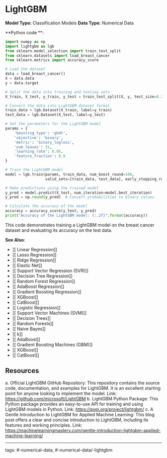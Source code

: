 #  LightGBM
**Model Type:**  Classification Models
**Data Type:**  Numerical Data

**Python code **:


```python
import numpy as np
import lightgbm as lgb
from sklearn.model_selection import train_test_split
from sklearn.datasets import load_breast_cancer
from sklearn.metrics import accuracy_score

# Load the dataset
data = load_breast_cancer()
X = data.data
y = data.target

# Split the data into training and testing sets
X_train, X_test, y_train, y_test = train_test_split(X, y, test_size=0.2, random_state=42)

# Convert the data into LightGBM dataset format
train_data = lgb.Dataset(X_train, label=y_train)
test_data = lgb.Dataset(X_test, label=y_test)

# Set the parameters for the LightGBM model
params = {
    'boosting_type': 'gbdt',
    'objective': 'binary',
    'metric': 'binary_logloss',
    'num_leaves': 31,
    'learning_rate': 0.05,
    'feature_fraction': 0.9
}

# Train the LightGBM model
model = lgb.train(params, train_data, num_boost_round=100,
                  valid_sets=[train_data, test_data], early_stopping_rounds=10, verbose_eval=10)

# Make predictions using the trained model
y_pred = model.predict(X_test, num_iteration=model.best_iteration)
y_pred = np.round(y_pred)  # Convert probabilities to binary values

# Calculate the accuracy of the model
accuracy = accuracy_score(y_test, y_pred)
print("Accuracy of the LightGBM model: {:.2f}".format(accuracy))
```
This code demonstrates training a LightGBM model on the breast cancer dataset and evaluating its accuracy on the test data.


**See Also**:

- [[ Linear Regression]]
- [[ Lasso Regression]]
- [[ Ridge Regression]]
- [[ Elastic Net]]
- [[ Support Vector Regression (SVR)]]
- [[ Decision Tree Regression]]
- [[ Random Forest Regression]]
- [[ AdaBoost Regression]]
- [[ Gradient Boosting Regression]]
- [[ XGBoost]]
- [[ CatBoost]]
- [[ Logistic Regression]]
- [[ Support Vector Machines (SVM)]]
- [[ Decision Trees]]
- [[ Random Forests]]
- [[ Naive Bayes]]
- [[ k]]
- [[ AdaBoost]]
- [[ Gradient Boosting Machines (GBM)]]
- [[ XGBoost]]
- [[ CatBoost]]
## Resources

a. Official LightGBM GitHub Repository: This repository contains the source code, documentation, and examples for LightGBM. It is an excellent starting point for anyone looking to implement the model.
Link: https://github.com/microsoft/LightGBM
b. LightGBM Python Package: This Python package provides an easy-to-use API for training and using LightGBM models in Python.
Link: https://pypi.org/project/lightgbm/
c. A Gentle Introduction to LightGBM for Applied Machine Learning: This blog post offers a clear and concise introduction to LightGBM, including its features and working principles.
Link: https://machinelearningmastery.com/gentle-introduction-lightgbm-applied-machine-learning/


---
tags: #-numerical-data, #-numerical-data/-lightgbm
